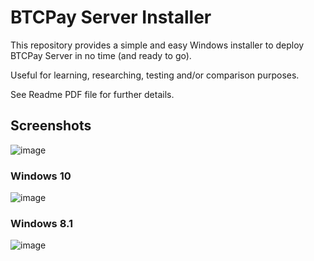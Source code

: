 # BTCPay Server Installer

This repository provides a simple and easy Windows installer to deploy BTCPay Server in no time (and ready to go).

Useful for learning, researching, testing and/or comparison purposes.

See Readme PDF file for further details.

## Screenshots

![image](https://github.com/cryptointerbanking/btcpayserver/assets/140354240/1dce1aeb-3532-483b-b7c3-6cb37945a283)

### Windows 10
![image](https://github.com/cryptointerbanking/btcpayserver/assets/140354240/c172267c-0944-4033-9a39-77de92b9b398)

### Windows 8.1
![image](https://github.com/cryptointerbanking/btcpayserver/assets/140354240/f0c296ee-ed0c-4753-8e58-ba7b6c783c59)
